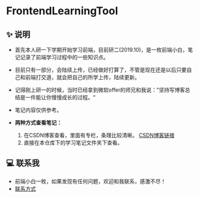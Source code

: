 # FrontendLearningTool

## ✨ 说明

- 首先本人研一下学期开始学习前端，目前研二(2019.10)，是一枚前端小白，笔记记录了前端学习过程中的一些知识点。
- 目前只有一部分，会陆续上传，已经做好打算了，不管是现在还是以后只要自己和前端打交道，就会把自己的所学上传，陆续更新。
- 记得刚上研一的时候，当时已经拿到微软offer的师兄和我说：”坚持写博客总结是一件能让你慢慢成长的过程。“ 
- 笔记内容仅供参考。 

- **两种方式查看笔记：**
    1. 在CSDN博客查看，里面有专栏，条理比较清晰。
    [CSDN博客链接](https://blog.csdn.net/qq_43199318)
    2. 直接在本仓库下的学习笔记文件夹下查看。

## 💻 联系我
- 前端小白一枚，如果发现有任何问题，欢迎和我联系，感激不尽！
- [联系方式](https://happyCoding1024.github.io/FrontendLearningTool/file/联系方式/联系方式.html)
